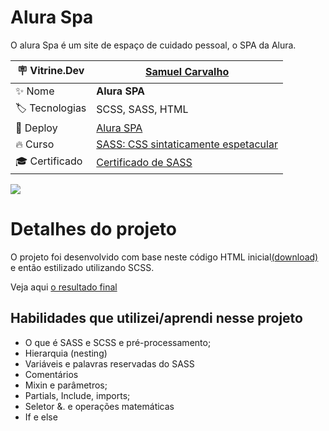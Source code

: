 # Alura Spa
O alura Spa é um site de espaço de cuidado pessoal, o SPA da Alura. 

| :placard: Vitrine.Dev     |[Samuel Carvalho](https://cursos.alura.com.br/vitrinedev/samurai-samuka)|
| ------------------------  | --- |
| :sparkles: Nome           | **Alura SPA**
| :label: Tecnologias       | SCSS, SASS, HTML
| :rocket: Deploy           | [Alura SPA](alura-spa-samuka.vercel.app)
| :fire: Curso              | [SASS: CSS sintaticamente espetacular](https://cursos.alura.com.br/course/sass-css-sintaticamente-espetacular)
| :mortar_board: Certificado| [Certificado de SASS](https://cursos.alura.com.br/user/samurai-samuka/course/sass-css-sintaticamente-espetacular/certificate)

<!-- Inserir imagem com a #vitrinedev ao final do link -->
![](https://raw.githubusercontent.com/SamuraiSamuka/AluraSPA/imagens/AluraSPA.png#vitrinedev)


# Detalhes do projeto
O projeto foi desenvolvido com base neste código HTML inicial[(download)](https://github.com/alura-cursos/alura-spa/archive/refs/heads/projeto_inicial.zip) e então estilizado utilizando SCSS.

Veja aqui [o resultado final](alura-spa-samuka.vercel.app)

## Habilidades que utilizei/aprendi nesse projeto
* O que é SASS e SCSS e pré-processamento;
* Hierarquia (nesting)
* Variáveis e palavras reservadas do SASS
* Comentários
* Mixin e parâmetros;
* Partials, Include, imports;
* Seletor &. e operações matemáticas
* If e else
